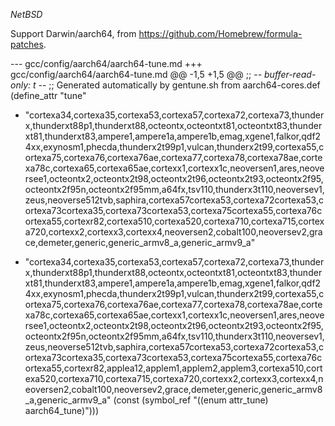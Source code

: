 $NetBSD$

Support Darwin/aarch64, from https://github.com/Homebrew/formula-patches.

--- gcc/config/aarch64/aarch64-tune.md
+++ gcc/config/aarch64/aarch64-tune.md
@@ -1,5 +1,5 @@
 ;; -*- buffer-read-only: t -*-
 ;; Generated automatically by gentune.sh from aarch64-cores.def
 (define_attr "tune"
-	"cortexa34,cortexa35,cortexa53,cortexa57,cortexa72,cortexa73,thunderx,thunderxt88p1,thunderxt88,octeontx,octeontxt81,octeontxt83,thunderxt81,thunderxt83,ampere1,ampere1a,ampere1b,emag,xgene1,falkor,qdf24xx,exynosm1,phecda,thunderx2t99p1,vulcan,thunderx2t99,cortexa55,cortexa75,cortexa76,cortexa76ae,cortexa77,cortexa78,cortexa78ae,cortexa78c,cortexa65,cortexa65ae,cortexx1,cortexx1c,neoversen1,ares,neoversee1,octeontx2,octeontx2t98,octeontx2t96,octeontx2t93,octeontx2f95,octeontx2f95n,octeontx2f95mm,a64fx,tsv110,thunderx3t110,neoversev1,zeus,neoverse512tvb,saphira,cortexa57cortexa53,cortexa72cortexa53,cortexa73cortexa35,cortexa73cortexa53,cortexa75cortexa55,cortexa76cortexa55,cortexr82,cortexa510,cortexa520,cortexa710,cortexa715,cortexa720,cortexx2,cortexx3,cortexx4,neoversen2,cobalt100,neoversev2,grace,demeter,generic,generic_armv8_a,generic_armv9_a"
+	"cortexa34,cortexa35,cortexa53,cortexa57,cortexa72,cortexa73,thunderx,thunderxt88p1,thunderxt88,octeontx,octeontxt81,octeontxt83,thunderxt81,thunderxt83,ampere1,ampere1a,ampere1b,emag,xgene1,falkor,qdf24xx,exynosm1,phecda,thunderx2t99p1,vulcan,thunderx2t99,cortexa55,cortexa75,cortexa76,cortexa76ae,cortexa77,cortexa78,cortexa78ae,cortexa78c,cortexa65,cortexa65ae,cortexx1,cortexx1c,neoversen1,ares,neoversee1,octeontx2,octeontx2t98,octeontx2t96,octeontx2t93,octeontx2f95,octeontx2f95n,octeontx2f95mm,a64fx,tsv110,thunderx3t110,neoversev1,zeus,neoverse512tvb,saphira,cortexa57cortexa53,cortexa72cortexa53,cortexa73cortexa35,cortexa73cortexa53,cortexa75cortexa55,cortexa76cortexa55,cortexr82,applea12,applem1,applem2,applem3,cortexa510,cortexa520,cortexa710,cortexa715,cortexa720,cortexx2,cortexx3,cortexx4,neoversen2,cobalt100,neoversev2,grace,demeter,generic,generic_armv8_a,generic_armv9_a"
 	(const (symbol_ref "((enum attr_tune) aarch64_tune)")))
